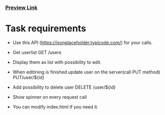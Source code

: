 ### [Preview Link](https://v4voloshyn.github.io/json-placeholder-api-test/)

# Task requirements

- Use this API (https://jsonplaceholder.typicode.com/) for your calls.

- Get userlist GET /users
- Display them as list with possibility to edit.
- When editining is finished update user on the server(call PUT method) PUT/user/${id}
- Add possibility to delete user DELETE /user/${id}
- Show spinner on every request call
- You can modify index.html if you need it.
